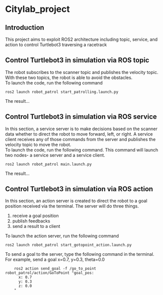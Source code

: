 # Citylab_project

## Introduction
<p>This project aims to exploit ROS2 architecture including topic, service, and action to control Turtlebot3 traversing a racetrack</p>

## Control Turtlebot3 in simulation via ROS topic
<p>The robot subscribes to the scanner topic and publishes the velocity topic. With these two topics, the robot is able to avoid the obstacles.<br>
To launch the code, run the following command</p>

    ros2 launch robot_patrol start_patrolling.launch.py

<p>The result...</p>

## Control Turtlebot3 in simulation via ROS service
<p>In this section, a service server is to make decisions based on the scanner data whether to direct the robot to move forward, left, or right. A service client receives any of those commands from the server and publishes the velocity topic to move the robot.<br>
To launch the code, run the following command. This command will launch two nodes- a service server and a service client.</p>

    ros2 launch robot_patrol main.launch.py

<p>The result...</p>

## Control Turtlebot3 in simulation via ROS action
<p>In this section, an action server is created to direct the robot to a goal position received via the terminal. The server will do three things.</p>
<ol>
<li>receive a goal position</li>
<li>publish feedbacks</li>
<li>send a result to a client</li>  
</ol>
<p>To launch the action server, run the following command</p>

    ros2 launch robot_patrol start_gotopoint_action.launch.py

<p>To send a goal to the server, type the following command in the terminal. For example, send a goal x=0.7, y=0.3, theta=0.0</p>

        ros2 action send_goal -f /go_to_point robot_patrol/action/GoToPoint "goal_pos:
          x: 0.7
          y: 0.3
          z: 0.0
        "





